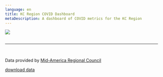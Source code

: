```yaml
---
language: en
title: KC Region COVID Dashboard
metaDescription: A dashboard of COVID metrics for the KC Region
---
```

<div class='tableauPlaceholder' id='viz1600032174633' style='position: relative'><noscript><a href='#'><img alt=' ' src='https:&#47;&#47;public.tableau.com&#47;static&#47;images&#47;KC&#47;KCRegionCOVIDDashboard&#47;KCRegionMetrics&#47;1_rss.png' style='border: none' /></a></noscript><object class='tableauViz'  style='display:none;'><param name='host_url' value='https%3A%2F%2Fpublic.tableau.com%2F' /> <param name='embed_code_version' value='3' /> <param name='site_root' value='' /><param name='name' value='KCRegionCOVIDDashboard&#47;KCRegionMetrics' /><param name='tabs' value='no' /><param name='toolbar' value='yes' /><param name='static_image' value='https:&#47;&#47;public.tableau.com&#47;static&#47;images&#47;KC&#47;KCRegionCOVIDDashboard&#47;KCRegionMetrics&#47;1.png' /> <param name='animate_transition' value='yes' /><param name='display_static_image' value='yes' /><param name='display_spinner' value='yes' /><param name='display_overlay' value='yes' /><param name='display_count' value='yes' /><param name='language' value='en' /><param name='filter' value='publish=yes' /></object></div>                <script type='text/javascript'>                    var divElement = document.getElementById('viz1600032174633');                    var vizElement = divElement.getElementsByTagName('object')[0];                    if ( divElement.offsetWidth > 800 ) { vizElement.style.minWidth='400px';vizElement.style.maxWidth='800px';vizElement.style.width='100%';vizElement.style.minHeight='587px';vizElement.style.maxHeight='5087px';vizElement.style.height=(divElement.offsetWidth*0.75)+'px';} else if ( divElement.offsetWidth > 500 ) { vizElement.style.minWidth='400px';vizElement.style.maxWidth='800px';vizElement.style.width='100%';vizElement.style.minHeight='587px';vizElement.style.maxHeight='5087px';vizElement.style.height=(divElement.offsetWidth*0.75)+'px';} else { vizElement.style.width='100%';vizElement.style.height='1477px';}                     var scriptElement = document.createElement('script');                    scriptElement.src = 'https://public.tableau.com/javascripts/api/viz_v1.js';                    vizElement.parentNode.insertBefore(scriptElement, vizElement);                </script>
<br>

- - -

<br>

Data provided by [Mid-America Regional Council](https://marc2.org/covidhub/)

[download data](https://docs.google.com/spreadsheets/d/1RVxlLvC3Gukgqfeo8sgnLvEWuCqdNsf2l9kFdHsxtmw/edit?usp=sharing)